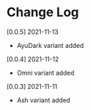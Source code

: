 # Change Log

[0.0.5] 2021-11-13
- AyuDark variant added

[0.0.4] 2021-11-12
- Omni variant added

[0.0.3] 2021-11-11
- Ash variant added
